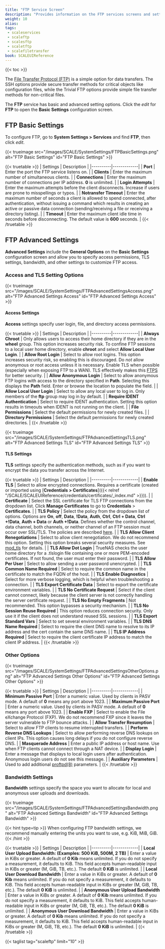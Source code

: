 ```yaml
---
title: "FTP Service Screen"
description: "Provides information on the FTP services screens and settings."
weight: 10
alias: 
tags:
 - scaleservices
 - scaleftp
 - scalesftp
 - scaletftp
 - scalefiletransfer
book: SCALEUIReference
---
```


{{< toc >}}

The [File Transfer Protocol (FTP)](https://tools.ietf.org/html/rfc959) is a simple option for data transfers.
The SSH options provide secure transfer methods for critical objects like configuration files, while the Trivial FTP options provide simple file transfer methods for non-critical files.

The **FTP** service has basic and advanced setting options. 
Click the <i class="material-icons" aria-hidden="true" title="Configure">edit</i> for **FTP** to open the **Basic Settings** configuration screen.

## FTP Basic Settings

To configure FTP, go to **System Settings > Services** and find **FTP**, then click <i class="material-icons" aria-hidden="true" title="Configure">edit</i>.

{{< trueimage src="/images/SCALE/SystemSettings/FTPBasicSettings.png" alt="FTP Basic Settings" id="FTP Basic Settings" >}}

{{< truetable >}}
| Settings | Description |
|----------|-------------|
| **Port** | Enter the port the FTP service listens on. |
| **Clients** | Enter the maximum number of simultaneous clients. |
| **Connections** | Enter the maximum number of connections per IP address. **0** is unlimited. |
| **Login Attempts** | Enter the maximum attempts before the client disconnects. Increase if users are prone to misspellings or typos. |
| **Notransfer Timeout** | Enter the maximum number of seconds a client is allowed to spend connected, after authentication, without issuing a command which results in creating an active or passive data connection (sending/receiving a file or receiving a directory listing). |
| **Timeout** | Enter the maximum client idle time in seconds before disconnecting. The default value is **600** seconds. |
{{< /truetable >}}

## FTP Advanced Settings
**Advanced Settings** include the **General Options** on the **Basic Settings** configuration screen and allow you to specify access permissions, TLS settings, bandwidth, and other settings to customize FTP access.

### Access and TLS Setting Options

{{< trueimage src="/images/SCALE/SystemSettings/FTPAdvancedSettingsAccess.png" alt="FTP Advanced Settings Access" id="FTP Advanced Settings Access" >}}

#### Access Settings
**Access** settings specify user login, file, and directory access permissions.

{{< truetable >}}
| Settings | Description |
|----------|-------------|
| **Always Chroot** | Only allows users to access their home directory if they are in the **wheel** group. This option increases security risk. To confine FTP sessions to a local user home directory, enable **chroot** and select **Allow Local User Login**. |
| **Allow Root Login** | Select to allow root logins. This option increases security risk, so enabling this is discouraged. Do *not* allow anonymous or root access unless it is necessary. 
Enable TLS when possible (especially when exposing FTP to a WAN). TLS effectively makes this [FTPS](https://tools.ietf.org/html/rfc4217) for better security. |
| **Allow Anonymous Login** | Select to allow anonymous FTP logins with access to the directory specified in **Path**. Selecting this displays the **Path** field. Enter or browse the location to populate the field. |
| **Allow Local User Login** | Select to allow any local user to log in. Only members of the **ftp** group may log in by default. |
| **Require IDENT Authentication** | Select to require IDENT authentication. Setting this option results in timeouts when IDENT is not running on the client. |
| **File Permissions** | Select the default permissions for newly created files. |
| **Directory Permissions** | Select the default permissions for newly created directories. |
{{< /truetable >}}

{{< trueimage src="/images/SCALE/SystemSettings/FTPAdvancedSettingsTLS.png" alt="FTP Advanced Settings TLS" id="FTP Advanced Settings TLS" >}}

#### TLS Settings
**TLS** settings specify the authentication methods, such as if you want to encrypt the data you transfer across the Internet.

{{< truetable >}}
| Settings | Description |
|----------|-------------|
| **Enable TLS** | Select to allow encrypted connections. Requires a certificate (created or imported using [**Credentials > Certificates**]({{< relref "/SCALE/SCALEUIReference/credentials/certificates/_index.md" >}})). | 
| **Certificate** | Select the SSL certificate for TLS FTP connections from the dropdown list. Click **Manage Certificates** to go to **Credentials** > **Certificates**. |
| **TLS Policy** | Select the policy from the dropdown list of options. Options are **On**, **off**, **Data**, **!Data**, **Auth**, **Ctrl**, **Ctrl + Data**, **Ctrl +!Data**, **Auth + Data** or **Auth +!Data**. Defines whether the control channel, data channel, both channels, or neither channel of an FTP session must occur over SSL/TLS. The policies are described [here](http://www.proftpd.org/docs/directives/linked/config_ref_TLSRequired.html). |
| **TLS Allow Client Renegotiations** | Select to allow client renegotiation. We do not recommend this option. Setting this option breaks several security measures. See [mod_tls](http://www.proftpd.org/docs/contrib/mod_tls.html) for details. |
| **TLS Allow Dot Login** | TrueNAS checks the user home directory for a <file>.tlslogin</file> file containing one or more PEM-encoded certificates. If not found, the user must enter their password. |
| **TLS Allow Per User** | Select to allow sending a user password unencrypted. |
| **TLS Common Name Required** | Select to require the common name in the certificate to match the FQDN of the host. |
| **TLS Enable Diagnostics** | Select for more verbose logging, which is helpful when troubleshooting a connection. |
| **TLS Export Certificate Data** | Select to export the certificate environment variables. |
| **TLS No Certificate Request** | Select if the client cannot connect, likely because the client server is not correctly handling the server certificate request. |
| **TLS No Empty Fragments** | Not recommended. This option bypasses a security mechanism. |
| **TLS No Session Reuse Required** | This option reduces connection security. Only use it if the client does not understand reused SSL sessions. |
| **TLS Export Standard Vars** | Select to set several environment variables. |
| **TLS DNS Name Required** | Select to require the client DNS name to resolve to its IP address and the cert contain the same DNS name. |
| **TLS IP Address Required** | Select to require the client certificate IP address to match the client IP address. |
{{< /truetable >}}

### Other Options

{{< trueimage src="/images/SCALE/SystemSettings/FTPAdvancedSettingsOtherOptions.png" alt="FTP Advanced Settings Other Options" id="FTP Advanced Settings Other Options" >}}

{{< truetable >}}
| Settings | Description |
|----------|-------------|
| **Minimum Passive Port** | Enter a numeric value. Used by clients in PASV mode. A default of **0** means any port above 1023. |
| **Maximum Passive Port** | Enter a numeric value. Used by clients in PASV mode. A default of **0** means any port above 1023. |
| **Enable FXP** | Select to enable the File eXchange Protocol (FXP). We do not recommend FXP since it leaves the server vulnerable to FTP bounce attacks. |
| **Allow Transfer Resumption** | Select to allow FTP clients to resume interrupted transfers. |
| **Perform Reverse DNS Lookups** | Select to allow performing reverse DNS lookups on client IPs. This option causes long delays if you do not configure reverse DNS. |
| **Masquerade Address** | Enter a public IP address or host name. Use when FTP clients cannot connect through a NAT device. |
| **Display Login** | Enter a message that displays to local login users after authentication. Anonymous login users do not see this message. |
| **Auxiliary Parameters** | Used to add additional [proftpd(8)](https://linux.die.net/man/8/proftpd) parameters. |
{{< /truetable >}}

### Bandwidth Settings
**Bandwidth** settings specify the space you want to allocate for local and anonymous user uploads and downloads.

{{< trueimage src="/images/SCALE/SystemSettings/FTPAdvancedSettingsBandwidth.png" alt="FTP Advanced Settings Bandwidth" id="FTP Advanced Settings Bandwidth" >}}

{{< hint type=tip >}}
When configuring FTP bandwidth settings, we recommend manually entering the units you want to use, e.g. KiB, MiB, GiB.
{{< /hint >}}

{{< truetable >}}
| Settings | Description |
|----------|-------------|
| **Local User Upload Bandwidth: (Examples: 500 KiB, 500M, 2 TB)** | Enter a value in KiBs or greater. A default of **0 Kib** means unlimited. If you do not specify a measurement, it defaults to KiB. This field accepts human-readable input in KiBs or greater (M, GiB, TB, etc.). The default **0 KiB** is unlimited. |
| **Local User Download Bandwidth** | Enter a value in KiBs or greater. A default of **0 Kib** means unlimited. If you do not specify a measurement, it defaults to KiB. This field accepts human-readable input in KiBs or greater (M, GiB, TB, etc.). The default **0 KiB** is unlimited. |
| **Anonymous User Upload Bandwidth** | Enter a value in KiBs or greater. A default of **0 Kib** means unlimited. If you do not specify a measurement, it defaults to KiB. This field accepts human-readable input in KiBs or greater (M, GiB, TB, etc.). The default **0 KiB** is unlimited. |
| **Anonymous User Download Bandwidth** | Enter a value in KiBs or greater. A default of **0 Kib** means unlimited. If you do not specify a measurement, it defaults to KiB. This field accepts human-readable input in KiBs or greater (M, GiB, TB, etc.). The default **0 KiB** is unlimited. |
{{< /truetable >}}

{{< taglist tag="scaleftp" limit="10" >}}
